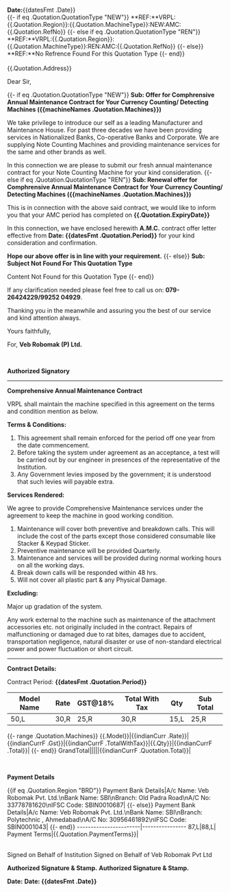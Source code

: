 **Date:**{{datesFmt .Date}}
<br/>
{{- if eq .Quotation.QuotationType "NEW"}} 
**REF:**VRPL:{{.Quotation.Region}}:{{.Quotation.MachineType}}:NEW:AMC:{{.Quotation.RefNo}}
{{- else if eq .Quotation.QuotationType "REN"}}
**REF:**VRPL:{{.Quotation.Region}}:{{.Quotation.MachineType}}:REN:AMC:{{.Quotation.RefNo}}
{{- else}}
**REF:**No Refrence Found For this Quotation Type
{{- end}}
<br/>                          
{{.Quotation.Address}}

Dear Sir,

{{- if eq .Quotation.QuotationType "NEW"}}
**Sub: Offer for Comphrensive Annual Maintenance Contract for Your Currency Counting/ Detecting Machines ({{machineNames .Quotation.Machines}})**

We take privilege to introduce our self as a leading Manufacturer and Maintenance House. For past three decades we have been providing services in Nationalized Banks, Co-operative Banks and Corporate. We are supplying Note Counting Machines and providing maintenance services for the same and other brands as well.

In this connection we are please to submit our fresh annual maintenance contract for your Note Counting Machine for your kind consideration.
{{- else if eq .Quotation.QuotationType "REN"}}
**Sub: Renewal offer for Comphrensive Annual Maintenance Contract for Your Currency Counting/ Detecting Machines ({{machineNames .Quotation.Machines}})**

This is in connection with the above said contract, we would like to inform you that your AMC period has completed on **{{.Quotation.ExpiryDate}}**

In this connection, we have enclosed herewith **A.M.C.** contract offer letter effective from **Date: {{datesFmt .Quotation.Period}}** for your kind consideration and confirmation.

**Hope our above offer is in line with your requirement.**
{{- else}}
**Sub: Subject Not Found For This Quotation Type**

Content Not Found for this Quotation Type
{{- end}}

If any clarification needed please feel free to call us on: **079-26424229/99252 04929**.

Thanking you in the meanwhile and assuring you the best of our service and kind attention always.

Yours faithfully,


For, **Veb Robomak (P) Ltd.**

<br/>

**Authorized Signatory**

---------------------------

**Comprehensive Annual Maintenance Contract**

VRPL shall maintain the machine specified in this agreement on the terms and condition mention as below.

**Terms & Conditions:**

1. This agreement shall remain enforced for the period off one year from the date commencement.
2. Before taking the system under agreement as an acceptance, a test will be carried out by our engineer in presences of the representative of the Institution.
3. Any Government levies imposed by the government; it is understood that such levies will payable extra.

**Services Rendered:**

We agree to provide Comprehensive Maintenance services under the agreement to keep the machine in good working condition.

1. Maintenance will cover both preventive and breakdown calls. This will include the cost of the parts except those considered consumable like Stacker & Keypad Sticker.
2. Preventive maintenance will be provided Quarterly.
3. Maintenance and services will be provided during normal working hours on all the working days.
4. Break down calls will be responded within 48 hrs.
5. Will not cover all plastic part & any Physical Damage.

**Excluding:**

Major up gradation of the system.

Any work external to the machine such as maintenance of the attachment accessories etc. not originally included in the contract. Repairs of malfunctioning or damaged due to rat bites, damages due to accident, transportation negligence, natural disaster or use of non-standard electrical power and power fluctuation or short circuit.

------------------------


**Contract Details:**

Contract Period: **{{datesFmt .Quotation.Period}}**

Model Name|Rate|GST@18%|Total With Tax|Qty|Sub Total|
----------|----|-------|--------------|---|---------|
50,L|30,R|25,R|30,R|15,L|25,R|
{{- range .Quotation.Machines}}
{{.Model}}|{{indianCurr .Rate}}|{{indianCurrF .Gst}}|{{indianCurrF .TotalWithTax}}|{{.Qty}}|{{indianCurrF .Total}}|
{{- end}}
GrandTotal|||||{{indianCurrF .Quotation.Total}}|


<br/>

**Payment Details**

{{if eq .Quotation.Region "BRD"}}
Payment Bank Details|A/c Name: Veb Robomak Pvt. Ltd.\nBank Name: SBI\nBranch: Old Padra Road\nA/C No: 33778781620\nIFSC Code: SBIN0010687|
{{- else}}
Payment Bank Details|A/c Name: Veb Robomak Pvt. Ltd.\nBank Name: SBI\nBranch: Polytechnic , Ahmedabad\nA/C No: 30956461892\nIFSC Code: SBIN0001043|
{{- end}}
-----------------------|----------------
87,L|88,L|
Payment Terms|{{.Quotation.PaymentTerms}}|

<br/>
Signed on Behalf of Institution              Signed on Behalf of Veb Robomak Pvt Ltd

<br/>

**Authorized Signature & Stamp.**         **Authorized Signature & Stamp.**

**Date:**                                                     **Date: {{datesFmt .Date}}**
